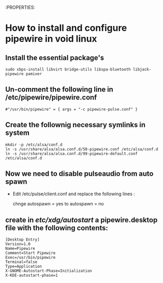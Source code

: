 :PROPERTIES: 


# How to install and configure pipewire in void linux


## Install the essential package's

    sudo xbps-install libvirt bridge-utils libspa-bluetooth libjack-pipewire pamixer


## Un-comment the following line in  /etc/pipewire/pipewire.conf

    #"/usr/bin/pipewire" = { args = "-c pipewire-pulse.conf" }


## Create the follownig necessary symlinks in system

    mkdir -p /etc/alsa/conf.d
    ln -s /usr/share/alsa/alsa.conf.d/50-pipewire.conf /etc/alsa/conf.d
    ln -s /usr/share/alsa/alsa.conf.d/99-pipewire-default.conf /etc/alsa/conf.d


## Now we need to disable pulseaudio from auto spawn

-   Edit /etc/pulse/client.conf and replace the following lines :

    chnge autospawn = yes to autospawn = no


## create in *etc/xdg/autostart* a pipewire.desktop file with the following contents:

    [Desktop Entry]
    Version=1.0
    Name=Pipewire
    Comment=Start Pipewire
    Exec=/usr/bin/pipewire
    Terminal=false
    Type=Application
    X-GNOME-Autostart-Phase=Initialization
    X-KDE-autostart-phase=1

